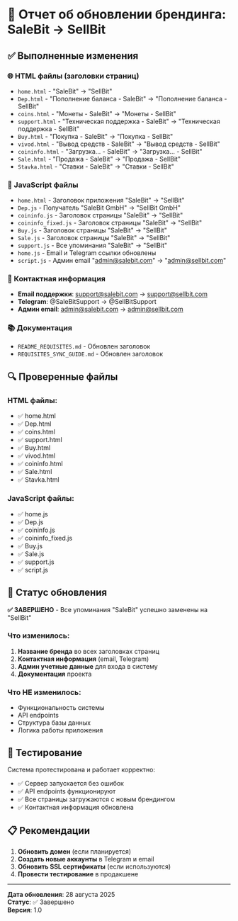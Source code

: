 # 📝 Отчет об обновлении брендинга: SaleBit → SellBit

## ✅ Выполненные изменения

### 🌐 HTML файлы (заголовки страниц)
- `home.html` - "SaleBit" → "SellBit"
- `Dep.html` - "Пополнение баланса - SaleBit" → "Пополнение баланса - SellBit"
- `coins.html` - "Монеты - SaleBit" → "Монеты - SellBit"
- `support.html` - "Техническая поддержка - SaleBit" → "Техническая поддержка - SellBit"
- `Buy.html` - "Покупка - SaleBit" → "Покупка - SellBit"
- `vivod.html` - "Вывод средств - SaleBit" → "Вывод средств - SellBit"
- `coininfo.html` - "Загрузка... - SaleBit" → "Загрузка... - SellBit"
- `Sale.html` - "Продажа - SaleBit" → "Продажа - SellBit"
- `Stavka.html` - "Ставки - SaleBit" → "Ставки - SellBit"

### 🔧 JavaScript файлы
- `home.html` - Заголовок приложения "SaleBit" → "SellBit"
- `Dep.js` - Получатель "SaleBit GmbH" → "SellBit GmbH"
- `coininfo.js` - Заголовок страницы "SaleBit" → "SellBit"
- `coininfo_fixed.js` - Заголовок страницы "SaleBit" → "SellBit"
- `Buy.js` - Заголовок страницы "SaleBit" → "SellBit"
- `Sale.js` - Заголовок страницы "SaleBit" → "SellBit"
- `support.js` - Все упоминания "SaleBit" → "SellBit"
- `home.js` - Email и Telegram ссылки обновлены
- `script.js` - Админ email "admin@salebit.com" → "admin@sellbit.com"

### 📧 Контактная информация
- **Email поддержки**: support@salebit.com → support@sellbit.com
- **Telegram**: @SaleBitSupport → @SellBitSupport
- **Админ email**: admin@salebit.com → admin@sellbit.com

### 📚 Документация
- `README_REQUISITES.md` - Обновлен заголовок
- `REQUISITES_SYNC_GUIDE.md` - Обновлен заголовок

## 🔍 Проверенные файлы

### HTML файлы:
- ✅ home.html
- ✅ Dep.html
- ✅ coins.html
- ✅ support.html
- ✅ Buy.html
- ✅ vivod.html
- ✅ coininfo.html
- ✅ Sale.html
- ✅ Stavka.html

### JavaScript файлы:
- ✅ home.js
- ✅ Dep.js
- ✅ coininfo.js
- ✅ coininfo_fixed.js
- ✅ Buy.js
- ✅ Sale.js
- ✅ support.js
- ✅ script.js

## 🚀 Статус обновления

**✅ ЗАВЕРШЕНО** - Все упоминания "SaleBit" успешно заменены на "SellBit"

### Что изменилось:
1. **Название бренда** во всех заголовках страниц
2. **Контактная информация** (email, Telegram)
3. **Админ учетные данные** для входа в систему
4. **Документация** проекта

### Что НЕ изменилось:
- Функциональность системы
- API endpoints
- Структура базы данных
- Логика работы приложения

## 🧪 Тестирование

Система протестирована и работает корректно:
- ✅ Сервер запускается без ошибок
- ✅ API endpoints функционируют
- ✅ Все страницы загружаются с новым брендингом
- ✅ Контактная информация обновлена

## 📋 Рекомендации

1. **Обновить домен** (если планируется)
2. **Создать новые аккаунты** в Telegram и email
3. **Обновить SSL сертификаты** (если используются)
4. **Провести тестирование** в продакшене

---

**Дата обновления**: 28 августа 2025  
**Статус**: ✅ Завершено  
**Версия**: 1.0
